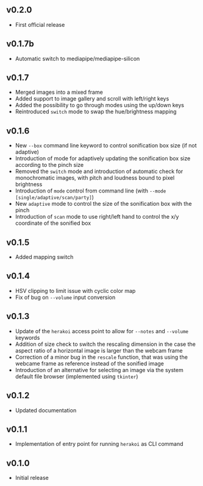 ## v0.2.0
* First official release

## v0.1.7b
* Automatic switch to mediapipe/mediapipe-silicon

## v0.1.7
* Merged images into a mixed frame
* Added support to image gallery and scroll with left/right keys
* Added the possibility to go through modes using the up/down keys
* Reintroduced `switch` mode to swap the hue/brightness mapping

## v0.1.6
* New `--box` command line keyword to control sonification box size (if not adaptive)
* Introduction of mode for adaptively updating the sonification box size according to the pinch size
* Removed the `switch` mode and introduction of automatic check for monochromatic images, with pitch and loudness bound to pixel brightness
* Introduction of `mode` control from command line (with `--mode [single/adaptive/scan/party]`)
* New `adaptive` mode to control the size of the sonification box with the pinch 
* Introduction of `scan` mode to use right/left hand to control the x/y coordinate of the sonified box

## v0.1.5
* Added mapping switch 

## v0.1.4
* HSV clipping to limit issue with cyclic color map
* Fix of bug on `--volume` input conversion

## v0.1.3
* Update of the `herakoi` access point to allow for `--notes` and `--volume` keywords
* Addition of size check to switch the rescaling dimension in the case the aspect ratio of a horizontal image is larger than the webcam frame
* Correction of a minor bug in the `rescale` function, that was using the webcame frame as reference instead of the sonified image
* Introduction of an alternative for selecting an image via the system default file browser (implemented using `tkinter`)

## v0.1.2
* Updated documentation

## v0.1.1
* Implementation of entry point for running `herakoi` as CLI command

## v0.1.0 
* Initial release
